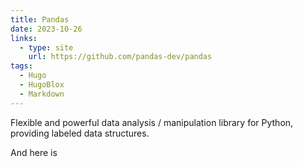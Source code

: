 ```yaml
---
title: Pandas
date: 2023-10-26
links:
  - type: site
    url: https://github.com/pandas-dev/pandas
tags:
  - Hugo
  - HugoBlox
  - Markdown
---
```


Flexible and powerful data analysis / manipulation library for Python, providing labeled data structures.

And here is 

<!--more-->
